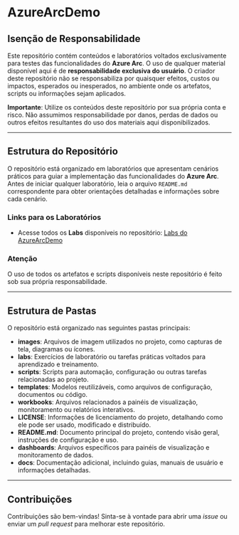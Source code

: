 # AzureArcDemo

## Isenção de Responsabilidade

Este repositório contém conteúdos e laboratórios voltados exclusivamente para testes das funcionalidades do **Azure Arc**. O uso de qualquer material disponível aqui é de **responsabilidade exclusiva do usuário**. O criador deste repositório não se responsabiliza por quaisquer efeitos, custos ou impactos, esperados ou inesperados, no ambiente onde os artefatos, scripts ou informações sejam aplicados.

**Importante**: Utilize os conteúdos deste repositório por sua própria conta e risco. Não assumimos responsabilidade por danos, perdas de dados ou outros efeitos resultantes do uso dos materiais aqui disponibilizados.

---

## Estrutura do Repositório

O repositório está organizado em laboratórios que apresentam cenários práticos para guiar a implementação das funcionalidades do **Azure Arc**. Antes de iniciar qualquer laboratório, leia o arquivo `README.md` correspondente para obter orientações detalhadas e informações sobre cada cenário.

### Links para os Laboratórios
- Acesse todos os **Labs** disponíveis no repositório: [Labs do AzureArcDemo](https://github.com/fabiotreze/AzureArcDemo/tree/main/labs)

### Atenção
O uso de todos os artefatos e scripts disponíveis neste repositório é feito sob sua própria responsabilidade.

---

## Estrutura de Pastas

O repositório está organizado nas seguintes pastas principais:

- **images**: Arquivos de imagem utilizados no projeto, como capturas de tela, diagramas ou ícones.
- **labs**: Exercícios de laboratório ou tarefas práticas voltados para aprendizado e treinamento.
- **scripts**: Scripts para automação, configuração ou outras tarefas relacionadas ao projeto.
- **templates**: Modelos reutilizáveis, como arquivos de configuração, documentos ou código.
- **workbooks**: Arquivos relacionados a painéis de visualização, monitoramento ou relatórios interativos.
- **LICENSE**: Informações de licenciamento do projeto, detalhando como ele pode ser usado, modificado e distribuído.
- **README.md**: Documento principal do projeto, contendo visão geral, instruções de configuração e uso.
- **dashboards**: Arquivos específicos para painéis de visualização e monitoramento de dados.
- **docs**: Documentação adicional, incluindo guias, manuais de usuário e informações detalhadas.

---

## Contribuições

Contribuições são bem-vindas! Sinta-se à vontade para abrir uma _issue_ ou enviar um _pull request_ para melhorar este repositório.
